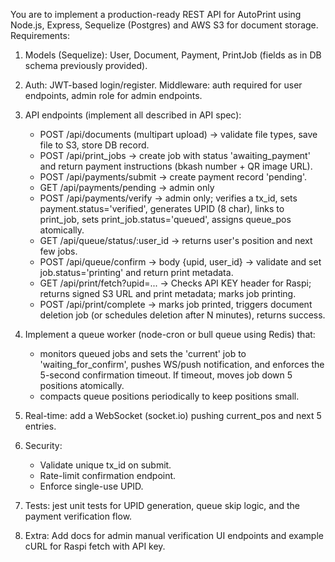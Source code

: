 You are to implement a production-ready REST API for AutoPrint using Node.js, Express, Sequelize (Postgres) and AWS S3 for document storage. Requirements:

1) Models (Sequelize): User, Document, Payment, PrintJob (fields as in DB schema previously provided).
2) Auth: JWT-based login/register. Middleware: auth required for user endpoints, admin role for admin endpoints.
3) API endpoints (implement all described in API spec): 
   - POST /api/documents (multipart upload) -> validate file types, save file to S3, store DB record.
   - POST /api/print_jobs -> create job with status 'awaiting_payment' and return payment instructions (bkash number + QR image URL).
   - POST /api/payments/submit -> create payment record 'pending'.
   - GET /api/payments/pending -> admin only
   - POST /api/payments/verify -> admin only; verifies a tx_id, sets payment.status='verified', generates UPID (8 char), links to print_job, sets print_job.status='queued', assigns queue_pos atomically.
   - GET /api/queue/status/:user_id -> returns user's position and next few jobs.
   - POST /api/queue/confirm -> body {upid, user_id} -> validate and set job.status='printing' and return print metadata.
   - GET /api/print/fetch?upid=... -> Checks API KEY header for Raspi; returns signed S3 URL and print metadata; marks job printing.
   - POST /api/print/complete -> marks job printed, triggers document deletion job (or schedules deletion after N minutes), returns success.

4) Implement a queue worker (node-cron or bull queue using Redis) that:
   - monitors queued jobs and sets the 'current' job to 'waiting_for_confirm', pushes WS/push notification, and enforces the 5-second confirmation timeout. If timeout, moves job down 5 positions atomically.
   - compacts queue positions periodically to keep positions small.

5) Real-time: add a WebSocket (socket.io) pushing current_pos and next 5 entries.

6) Security:
   - Validate unique tx_id on submit.
   - Rate-limit confirmation endpoint.
   - Enforce single-use UPID.

7) Tests: jest unit tests for UPID generation, queue skip logic, and the payment verification flow.

8) Extra: Add docs for admin manual verification UI endpoints and example cURL for Raspi fetch with API key.

